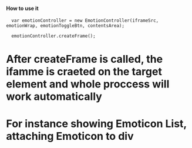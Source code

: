 #### How to use it


      var emotionController = new EmotionController(iframeSrc, emotionWrap, emotionToggleBtn, contentsArea);
      
      emotionController.createFrame();


# After createFrame is called, the ifamme is craeted on  the target element and whole proccess will work automatically 
# For instance showing Emoticon List, attaching Emoticon to div
